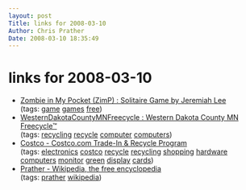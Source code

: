 ```yaml
---
layout: post
Title: links for 2008-03-10  
Author: Chris Prather
Date: 2008-03-10 18:35:49
---
```


# links for 2008-03-10
<ul class="delicious">
	<li>
		<div class="delicious-link"><a href="http://www.openappledumb.com/ZimP/">Zombie in My Pocket (ZimP) : Solitaire Game by Jeremiah Lee</a></div>
		<div class="delicious-tags">(tags: <a href="http://del.icio.us/perigrin/game">game</a> <a href="http://del.icio.us/perigrin/games">games</a> <a href="http://del.icio.us/perigrin/free">free</a>)</div>
	</li>
	<li>
		<div class="delicious-link"><a href="http://groups.yahoo.com/group/WesternDakotaCountyMNFreecycle/">WesternDakotaCountyMNFreecycle : Western Dakota County MN Freecycle™</a></div>
		<div class="delicious-tags">(tags: <a href="http://del.icio.us/perigrin/recycling">recycling</a> <a href="http://del.icio.us/perigrin/recycle">recycle</a> <a href="http://del.icio.us/perigrin/computer">computer</a> <a href="http://del.icio.us/perigrin/computers">computers</a>)</div>
	</li>
	<li>
		<div class="delicious-link"><a href="http://www.costco.com/Browse/Productgroup.aspx?Prodid=11230482">Costco - Costco.com Trade-In & Recycle Program</a></div>
		<div class="delicious-tags">(tags: <a href="http://del.icio.us/perigrin/electronics">electronics</a> <a href="http://del.icio.us/perigrin/costco">costco</a> <a href="http://del.icio.us/perigrin/recycle">recycle</a> <a href="http://del.icio.us/perigrin/recycling">recycling</a> <a href="http://del.icio.us/perigrin/shopping">shopping</a> <a href="http://del.icio.us/perigrin/hardware">hardware</a> <a href="http://del.icio.us/perigrin/computers">computers</a> <a href="http://del.icio.us/perigrin/monitor">monitor</a> <a href="http://del.icio.us/perigrin/green">green</a> <a href="http://del.icio.us/perigrin/display">display</a> <a href="http://del.icio.us/perigrin/cards">cards</a>)</div>
	</li>
	<li>
		<div class="delicious-link"><a href="http://en.wikipedia.org/wiki/Prather">Prather - Wikipedia, the free encyclopedia</a></div>
		<div class="delicious-tags">(tags: <a href="http://del.icio.us/perigrin/prather">prather</a> <a href="http://del.icio.us/perigrin/wikipedia">wikipedia</a>)</div>
	</li>
</ul>

